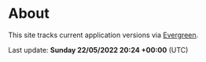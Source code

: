 # About

This site tracks current application versions via [Evergreen](https://stealthpuppy.com/evergreen/).

Last update: **Sunday 22/05/2022 20:24 +00:00** (UTC)